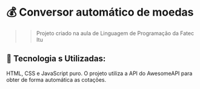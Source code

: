 # 💰 Conversor automático de moedas
>> Projeto criado na aula de Linguagem de Programação da Fatec Itu

## 🚀 Tecnologia s Utilizadas:
HTML, CSS e JavaScript puro.
O projeto utiliza a API do AwesomeAPI para obter de forma automática as cotações.